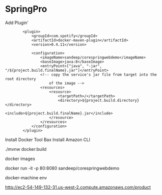 # SpringPro

Add Plugin'

			<plugin>
				<groupId>com.spotify</groupId>
				<artifactId>docker-maven-plugin</artifactId>
				<version>0.4.11</version>

				<configuration>
					<imageName>sandeep/corespringwebdemo</imageName>
					<baseImage>java:8</baseImage>
					<entryPoint>["java", "-jar", "/${project.build.finalName}.jar"]</entryPoint>
					<!-- copy the service's jar file from target into the root directory 
						of the image -->
					<resources>
						<resource>
							<targetPath>/</targetPath>
							<directory>${project.build.directory}</directory>
							<include>${project.build.finalName}.jar</include>
						</resource>
					</resources>
				</configuration>
			</plugin>

Install Docker Tool Bax
Install Amazon CLI

./mvnw docker:build 

docker images

docker run -it -p 80:8080 sandeep/corespringwebdemo

docker-machine env

http://ec2-54-149-132-31.us-west-2.compute.amazonaws.com/product
